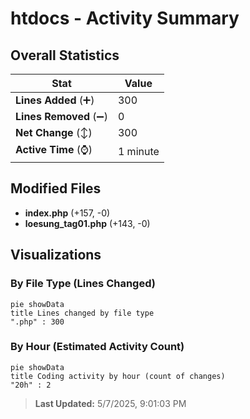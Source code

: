 # htdocs - Activity Summary 

## Overall Statistics

| Stat                   | Value                                                             |
| ---------------------- | ----------------------------------------------------------------- |
| **Lines Added** (➕)   | 300                                          |
| **Lines Removed** (➖) | 0                                        |
| **Net Change** (↕)    | 300                |
| **Active Time** (⌚)   | 1 minute |


## Modified Files
- **index.php** (+157, -0)
- **loesung_tag01.php** (+143, -0)

## Visualizations

### By File Type (Lines Changed)

```mermaid
pie showData
title Lines changed by file type
".php" : 300
```

### By Hour (Estimated Activity Count)

```mermaid
pie showData
title Coding activity by hour (count of changes)
"20h" : 2
```


> **Last Updated:** 5/7/2025, 9:01:03 PM